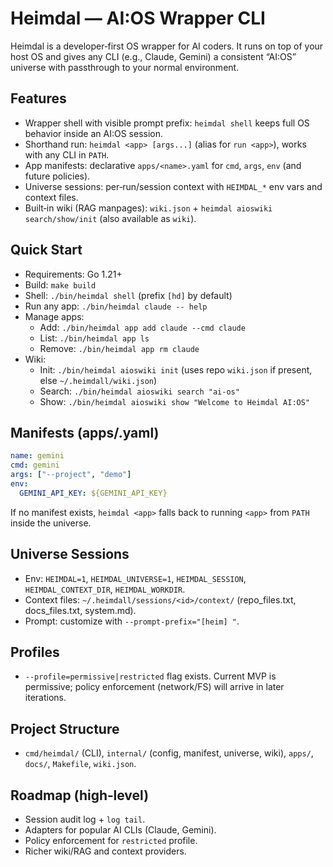 # Heimdal — AI:OS Wrapper CLI

Heimdal is a developer‑first OS wrapper for AI coders. It runs on top of your host OS and gives any CLI (e.g., Claude, Gemini) a consistent “AI:OS” universe with passthrough to your normal environment.

## Features
- Wrapper shell with visible prompt prefix: `heimdal shell` keeps full OS behavior inside an AI:OS session.
- Shorthand run: `heimdal <app> [args...]` (alias for `run <app>`), works with any CLI in `PATH`.
- App manifests: declarative `apps/<name>.yaml` for `cmd`, `args`, `env` (and future policies).
- Universe sessions: per‑run/session context with `HEIMDAL_*` env vars and context files.
- Built‑in wiki (RAG manpages): `wiki.json` + `heimdal aioswiki search/show/init` (also available as `wiki`).

## Quick Start
- Requirements: Go 1.21+
- Build: `make build`
- Shell: `./bin/heimdal shell` (prefix `[hd]` by default)
- Run any app: `./bin/heimdal claude -- help`
- Manage apps:
  - Add: `./bin/heimdal app add claude --cmd claude`
  - List: `./bin/heimdal app ls`
  - Remove: `./bin/heimdal app rm claude`
- Wiki:
  - Init: `./bin/heimdal aioswiki init` (uses repo `wiki.json` if present, else `~/.heimdall/wiki.json`)
  - Search: `./bin/heimdal aioswiki search "ai-os"`
  - Show: `./bin/heimdal aioswiki show "Welcome to Heimdal AI:OS"`

## Manifests (apps/<name>.yaml)
```yaml
name: gemini
cmd: gemini
args: ["--project", "demo"]
env:
  GEMINI_API_KEY: ${GEMINI_API_KEY}
```
If no manifest exists, `heimdal <app>` falls back to running `<app>` from `PATH` inside the universe.

## Universe Sessions
- Env: `HEIMDAL=1`, `HEIMDAL_UNIVERSE=1`, `HEIMDAL_SESSION`, `HEIMDAL_CONTEXT_DIR`, `HEIMDAL_WORKDIR`.
- Context files: `~/.heimdall/sessions/<id>/context/` (repo_files.txt, docs_files.txt, system.md).
- Prompt: customize with `--prompt-prefix="[heim] "`.

## Profiles
- `--profile=permissive|restricted` flag exists. Current MVP is permissive; policy enforcement (network/FS) will arrive in later iterations.

## Project Structure
- `cmd/heimdal/` (CLI), `internal/` (config, manifest, universe, wiki), `apps/`, `docs/`, `Makefile`, `wiki.json`.

## Roadmap (high‑level)
- Session audit log + `log tail`.
- Adapters for popular AI CLIs (Claude, Gemini).
- Policy enforcement for `restricted` profile.
- Richer wiki/RAG and context providers.
